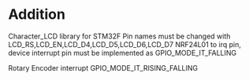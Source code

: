 # Addition
Character_LCD library for STM32F
Pin names must be changed with LCD_RS,LCD_EN,LCD_D4,LCD_D5,LCD_D6,LCD_D7
NRF24L01 to irq pin, device interrupt pin must be implemented as GPIO_MODE_IT_FALLING

Rotary Encoder interrupt GPIO_MODE_IT_RISING_FALLING
